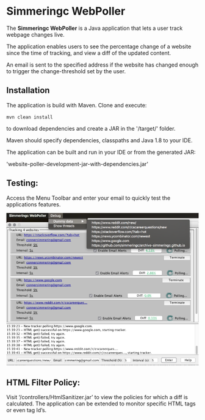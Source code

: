 # Simmeringc WebPoller

The **Simmeringc WebPoller** is a Java application that lets a user track webpage changes live.

The application enables users to see the percentage change of a website since the time of tracking, and view a diff of the updated content.

An email is sent to the specified address if the website has changed enough to trigger the change-threshold set by the user.

## Installation

The application is build with Maven. Clone and execute:

```
mvn clean install
```

to download dependencies and create a JAR in the '/target/' folder.

Maven should specify dependencies, classpaths and Java 1.8 to your IDE.

The application can be built and run in your IDE or from the generated JAR:

'website-poller-development-jar-with-dependencies.jar'

## Testing:

Access the Menu Toolbar and enter your email to quickly test the applications features.

![debug menu](src/main/resources/images/debugMenu.png)

## HTML Filter Policy:

Visit ‘/controllers/HtmlSanitizer.jar’ to view the policies for which a diff is calculated. The application can be extended to monitor specific HTML tags or even tag Id’s.
